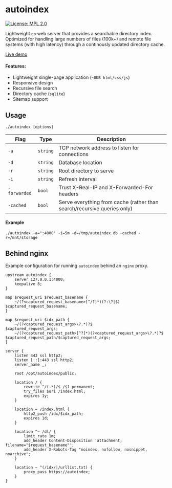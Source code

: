autoindex
=========
[![License: MPL 2.0](https://img.shields.io/badge/License-MPL%202.0-brightgreen.svg)](https://opensource.org/licenses/MPL-2.0)

Lightweight `go` web server that provides a searchable directory index. Optimized for handling large numbers of files (100k+) and remote file systems (with high latency) through a continously updated directory cache.

[Live demo](https://archive.toom.io/)

#### Features:

* Lightweight single-page application (`~8KB html/css/js`)
* Responsive design
* Recursive file search
* Directory cache (`sqlite`)
* Sitemap support


Usage
-----

`./autoindex [options]`

|     Flag   |  Type  | Description |
|------------|--------|-------------|
|`-a`        |`string`|TCP network address to listen for connections|
|`-d`        |`string`|Database location|
|`-r`        |`string`|Root directory to serve|
|`-i`        |`string`|Refresh interval|
|`-forwarded`|`bool`  |Trust X-Real-IP and X-Forwarded-For headers|
|`-cached`   |`bool`  |Serve everything from cache (rather than search/recursive queries only)|

#### Example

`./autoindex -a=":4000" -i=5m -d=/tmp/autoindex.db -cached -r=/mnt/storage`


Behind nginx
------------

Example configuration for running `autoindex` behind an `nginx` proxy.

```
upstream autoindex {
    server 127.0.0.1:4000;
    keepalive 8;
}

map $request_uri $request_basename {
    ~/(?<captured_request_basename>[^/?]*)(?:\?|$) $captured_request_basename;
}

map $request_uri $idx_path {
    ~/(?<captured_request_args>\?.*)?$                                $captured_request_args;
    ~/(?<captured_request_path>[^?]*)(?<captured_request_args>\?.*)?$ $captured_request_path/$captured_request_args;
}

server {
    listen 443 ssl http2;
    listen [::]:443 ssl http2;
    server_name _;

    root /opt/autoindex/public;

    location / {
        rewrite ^/(.*)/$ /$1 permanent;
        try_files $uri /index.html;
        expires 1y;
    }

    location = /index.html {
        http2_push /idx/$idx_path;
        expires 1d;
    }

    location ^~ /dl/ {
        limit_rate 1m;
        add_header Content-Disposition 'attachment; filename="$request_basename"';
        add_header X-Robots-Tag "noindex, nofollow, nosnippet, noarchive";
    }

    location ~ ^(/idx/|/urllist.txt) {
        proxy_pass https://autoindex;
    }
}
```
